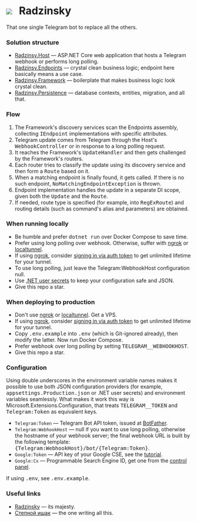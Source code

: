 # ![](https://i.imgur.com/jM8yQCt.png)  Radzinsky
That one single Telegram bot to replace all the others.

### Solution structure
- [Radzinsy.Host](src/Radzinsky.Host) — ASP.NET Core web application that hosts a Telegram webhook or performs long polling.
- [Radzinsy.Endpoints](src/Radzinsky.Endpoints) — crystal clean business logic; endpoint here basically means a use case.
- [Radzinsy.Framework](src/Radzinsky.Framework) — boilerplate that makes business logic look crystal clean.
- [Radzinsy.Persistence](src/Radzinsky.Persistence) — database contexts, entities, migration, and all that.

### Flow
1. The Framework's discovery services scan the Endpoints assembly, collecting <kbd>IEndpoint</kbd> implementations with specific attributes.
1. Telegram update comes from Telegram through the Host's <kbd>WebhookController</kbd> or in response to a long polling request.
1. It reaches the Framework's <kbd>UpdateHandler</kbd> and then gets challenged by the Framework's routers.
1. Each router tries to classify the update using its discovery service and then form a <kbd>Route</kbd> based on it.
1. When a matching endpoint is finally found, it gets called. If there is no such endpoint, <kbd>NoMatchingEndpointException</kbd> is thrown.
1. Endpoint implementation handles the update in a separate DI scope, given both the <kbd>Update</kbd> and the <kbd>Route</kbd>.
1. If needed, route type is specified (for example, into <kbd>RegExRoute</kbd>) and routing details (such as command's alias and parameters) are obtained.

### When running locally
- Be humble and prefer <kbd>dotnet run</kbd> over Docker Compose to save time.
- Prefer using long polling over webhook. Otherwise, suffer with [ngrok](https://ngrok.com/docs/getting-started) or [localtunnel](https://loca.lt).
- If using [ngrok](https://ngrok.com/docs/getting-started), consider [signing in via auth token](https://dashboard.ngrok.com/get-started/your-authtoken) to get unlimited lifetime for your tunnel.
- To use long polling, just leave the <kbg>Telegram:WebhookHost</kbd> configuration null.
- Use [.NET user secrets](https://learn.microsoft.com/en-us/aspnet/core/security/app-secrets) to keep your configuration safe and JSON.
- Give this repo a star.

### When deploying to production
- Don't use [ngrok](https://ngrok.com/docs/getting-started) or [localtunnel](https://loca.lt). Get a VPS.
- If using [ngrok](https://ngrok.com/docs/getting-started), consider [signing in via auth token](https://dashboard.ngrok.com/get-started/your-authtoken) to get unlimited lifetime for your tunnel.
- Copy <kbd>.env.example</kbd> into <kbd>.env</kbd> (which is Git-ignored already), then modify the latter. Now run Docker Compose.
- Prefer webhook over long polling by setting <kbd>TELEGRAM__WEBHOOKHOST</kbd>.
- Give this repo a star.

### Configuration
Using double underscores in the environment variable names makes it possible to use both JSON configuration providers (for example, <kbd>appsettings.Production.json</kbd> or .NET user secrets) and environment variables seamlessly. What makes it work this way is Microsoft.Extensions.Configuration, that treats <kbd>TELEGRAM__TOKEN</kbd> and <kbd>Telegram:Token</kbd> as equivalent keys.

- `Telegram:Token` — Telegram Bot API token, issued at [BotFather](https://t.me/BotFather).
- `Telegram:WebhookHost` — null if you want to use long polling, otherwise the hostname of your webhook server; the final webhook URL is built by the following template: <kbd>{Telegram:WebhookHost}/bot/{Telegram:Token}</kbd>.
- `Google:Token` — API key of your Google CSE, see the [tutorial](https://developers.google.com/custom-search/docs/tutorial/introduction).
- `Google:Cx` — Programmable Search Engine ID, get one from the [control panel](https://programmablesearchengine.google.com/controlpanel/all).

If using <kbd>.env</kbd>, see <kbd>.env.example</kbd>.

### Useful links
- [Radzinsky](https://t.me/radzinsky_bot) — its majesty.
- [Степной ишак](https://t.me/undrcrxwn) — the one writing all this.
